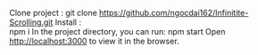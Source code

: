 Clone project : 
git clone https://github.com/ngocdai162/Infinitite-Scrolling.git
Install :  
npm i
In the project directory, you can run: 
npm start
Open [http://localhost:3000](http://localhost:3000) to view it in the browser.






